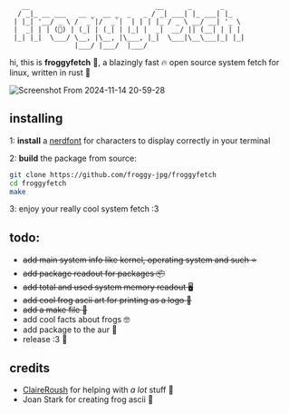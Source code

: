        __                               __      _       _     
      / _|_ __ ___   __ _  __ _  _   _ / _| ___| |_ ___| |_
     | |_| '__/ _ \ /  _`|/  _`|  | | | |_ / _ \ __/ __| '_ \ 
     |  _| | | (🐸) | (_| | (_| | |_| |  _|  __/ || (__| | | |
     |_| |_|  \___/ \__, |\__, |\___, |_|  \___|\__\___|_| |_|
                    |___/ |___/  |___/                      


hi, this is **froggyfetch** :frog:, a blazingly fast :fire: open source system fetch for linux, written in rust :crab:

![Screenshot From 2024-11-14 20-59-28](https://github.com/user-attachments/assets/f433f54b-a58f-40d6-be84-0626d19289cd)

**installing**
-
1: **install** a [nerdfont](https://www.nerdfonts.com/) for characters to display correctly in your terminal

2: **build** the package from source:
```bash
git clone https://github.com/froggy-jpg/froggyfetch
cd froggyfetch
make
```
3: enjoy your really cool system fetch :3

**todo:**
-
- ~~add main system info like kernel, operating system and such :star:~~
- ~~add package readout for packages :package:~~
- ~~add total and used system memory readout :desktop_computer:~~
- ~~add cool frog ascii art for printing as a logo :frog:~~
- ~~add a make file :memo:~~
- add cool facts about frogs :nerd_face:
- add package to the aur :blue_book:
- release :3 :frog:

**credits**
-
- [ClaireRoush](https://github.com/ClaireRoush) for helping with *a lot* stuff :green_heart:
- Joan Stark for creating frog ascii :pray:
